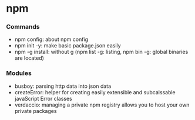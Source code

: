 # npm 

### Commands

- npm config: about npm config
- npm init -y: make basic package.json easily
- npm -g install: without g (npm list -g: listing, npm bin -g: global binaries are located)

### Modules

- busboy: parsing http data into json data
- createError: helper for creating easily extensible and subcalssable javaScript Error classes
- verdaccio: managing a private npm registry allows you to host your own private packages